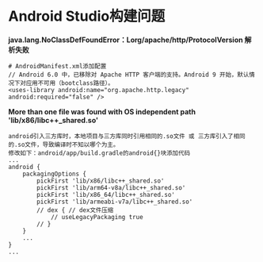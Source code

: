 # Android Studio构建问题

**java.lang.NoClassDefFoundError：Lorg/apache/http/ProtocolVersion 解析失败**
```
# AndroidManifest.xml添加配置
// Android 6.0 中，已移除对 Apache HTTP 客户端的支持。Android 9 开始，默认情况下对应用不可用（bootclass路径）。
<uses-library android:name="org.apache.http.legacy" android:required="false" />
```

**More than one file was found with OS independent path 'lib/x86/libc++_shared.so'**
```
android引入三方库时，本地项目与三方库同时引用相同的.so文件 或 三方库引入了相同的.so文件，导致编译时不知以哪个为主。
修改如下：android/app/build.gradle的android{}块添加代码
...
android {
    packagingOptions {
        pickFirst 'lib/x86/libc++_shared.so'
        pickFirst 'lib/arm64-v8a/libc++_shared.so'
        pickFirst 'lib/x86_64/libc++_shared.so'
        pickFirst 'lib/armeabi-v7a/libc++_shared.so'
        // dex { // dex文件压缩
            // useLegacyPackaging true
        // }
    }
    ...
}
...
```



